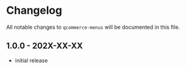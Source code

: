 # Changelog

All notable changes to `qcommerce-menus` will be documented in this file.

## 1.0.0 - 202X-XX-XX

- initial release
